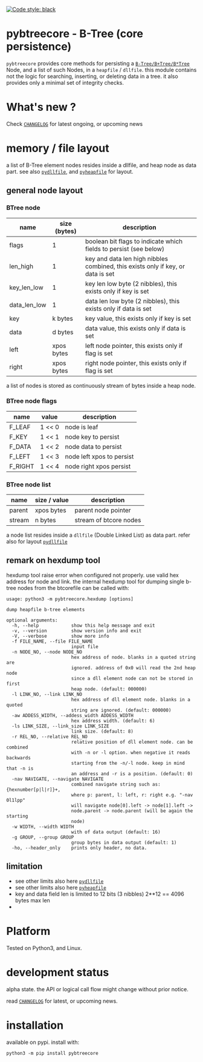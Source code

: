 
[![Code style: black](https://img.shields.io/badge/code%20style-black-000000.svg)](https://github.com/psf/black)


# pybtreecore - B-Tree (core persistence)

`pybtreecore` provides core methods for persisting a 
[`B-Tree/B+Tree/B*Tree`](https://en.wikipedia.org/wiki/B-tree) 
Node, and a list of such Nodes, in a `heapfile` / `dllfile`.
this module contains not the logic for searching, inserting, or deleting data in a tree.
it also provides only a minimal set of integrity checks.

# What's new ?

Check
[`CHANGELOG`](https://github.com/kr-g/pybtreecore/blob/main/CHANGELOG.MD)
for latest ongoing, or upcoming news


# memory / file layout

a list of B-Tree element nodes resides inside a dllfile, and heap node as data part. 
see also 
[`pydllfile`](https://github.com/kr-g/pydllfile/), and
[`pyheapfile`](https://github.com/kr-g/pyheapfile/) 
for layout.


## general node layout

### BTree node 

| name | size (bytes) | description |
| --- | --- | --- | 
| flags| 1 | boolean bit flags to indicate which fields to persist (see below) |
| len_high | 1 | key and data len high nibbles combined, this exists only if key, or data is set |
| key_len_low | 1 | key len low byte (2 nibbles), this exists only if key is set |
| data_len_low | 1 | data len low byte (2 nibbles), this exists only if data is set |
| key | k bytes | key value, this exists only if key is set |
| data | d bytes | data value, this exists only if data is set |
| left | xpos bytes | left node pointer, this exists only if flag is set |
| right | xpos bytes | right node pointer, this exists only if flag is set |

a list of nodes is stored as continuously stream of bytes inside a heap node.


### BTree node flags

| name | value | description |
| --- | --- | --- | 
| F_LEAF | 1 << 0 | node is leaf |
| F_KEY | 1 << 1 | node key to persist |
| F_DATA | 1 << 2 | node data to persist |
| F_LEFT | 1 << 3 | node left xpos to persist |
| F_RIGHT | 1 << 4 | node right xpos persist |


### BTree node list  

| name | size / value | description |
| --- | --- | --- | 
| parent | xpos bytes | parent node pointer |
| stream| n bytes | stream of btcore nodes |

a node list resides inside a `dllfile` (Double Linked List) as data part.
refer also for layout [`pydllfile`](https://github.com/kr-g/pydllfile/)


## remark on hexdump tool

hexdump tool raise error when configured not properly. use valid hex address for node and link.
the internal hexdump tool for dumping single b-tree nodes from the btcorefile can be called with:

    usage: python3 -m pybtreecore.hexdump [options]

    dump heapfile b-tree elements

    optional arguments:
      -h, --help            show this help message and exit
      -v, --version         show version info and exit
      -V, --verbose         show more info
      -f FILE_NAME, --file FILE_NAME
                            input file
      -n NODE_NO, --node NODE_NO
                            hex address of node. blanks in a quoted string are
                            ignored. address of 0x0 will read the 2nd heap node
                            since a dll element node can not be stored in first
                            heap node. (default: 000000)
      -l LINK_NO, --link LINK_NO
                            hex address of dll element node. blanks in a quoted
                            string are ignored. (default: 000000)
      -aw ADDESS_WIDTH, --addess_width ADDESS_WIDTH
                            hex address width. (default: 6)
      -ls LINK_SIZE, --link_size LINK_SIZE
                            link size. (default: 8)
      -r REL_NO, --relative REL_NO
                            relative position of dll element node. can be combined
                            with -n or -l option. when negative it reads backwards
                            starting from the -n/-l node. keep in mind that -n is
                            an address and -r is a position. (default: 0)
      -nav NAVIGATE, --navigate NAVIGATE
                            combined navigate string such as: {hexnumber[p|l|r]}+,
                            where p: parent, l: left, r: right e.g. "-nav 0l1lpp"
                            will navigate node[0].left -> node[1].left ->
                            node.parent -> node.parent (will be again the starting
                            node)
      -w WIDTH, --width WIDTH
                            with of data output (default: 16)
      -g GROUP, --group GROUP
                            group bytes in data output (default: 1)
      -ho, --header_only    prints only header, no data.



## limitation

- see other limits also here [`pydllfile`](https://github.com/kr-g/pydllfile/)
- see other limits also here [`pyheapfile`](https://github.com/kr-g/pyheapfile/)
- key and data field len is limited to 12 bits (3 nibbles) 2**12 == 4096 bytes max len
- 

# Platform

Tested on Python3, and Linux.


# development status

alpha state.
the API or logical call flow might change without prior notice.

read [`CHANGELOG`](https://github.com/kr-g/pybtreecore/blob/main/CHANGELOG.MD)
for latest, or upcoming news.


# installation
    
available on pypi. install with:

    python3 -m pip install pybtreecore
    
